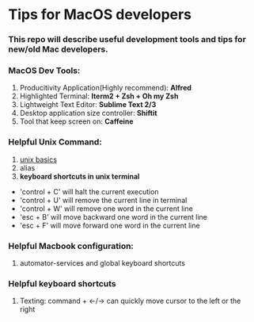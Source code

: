 # Tips for MacOS developers
### This repo will describe useful development tools and tips for new/old Mac developers.

### MacOS Dev Tools: 
1. Producitivity Application(Highly recommend): <b>Alfred</b>
2. Highlighted Terminal: <b>Iterm2 + Zsh + Oh my Zsh</b>
3. Lightweight Text Editor: <b>Sublime Text 2/3</b>
4. Desktop application size controller: <b>Shiftit</b>
5. Tool that keep screen on: <b>Caffeine</b>

### Helpful Unix Command:
1. <a href="#">unix basics</a>
2. alias
3. <b>keyboard shortcuts in unix terminal</b>
<ul>
	<li>'control + C' will halt the current execution</li>
	<li>'control + U' will remove the current line in terminal</li>
	<li>'control + W' will remove one word in the current line</li>
	<li>'esc + B' will move backward one word in the current line</li>
	<li>'esc + F' will move forward one word in the current line</li>
</ul>

### Helpful Macbook configuration:
1. automator-services and global keyboard shortcuts

### Helpful keyboard shortcuts
1. Texting: command + &#8592;/&#8594; can quickly move cursor to the left or the right 